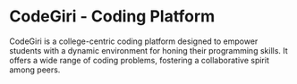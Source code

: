 # CodeGiri - Coding Platform

CodeGiri is a college-centric coding platform designed to empower students with a dynamic environment for honing their programming skills. It offers a wide range of coding problems, fostering a collaborative spirit among peers.
